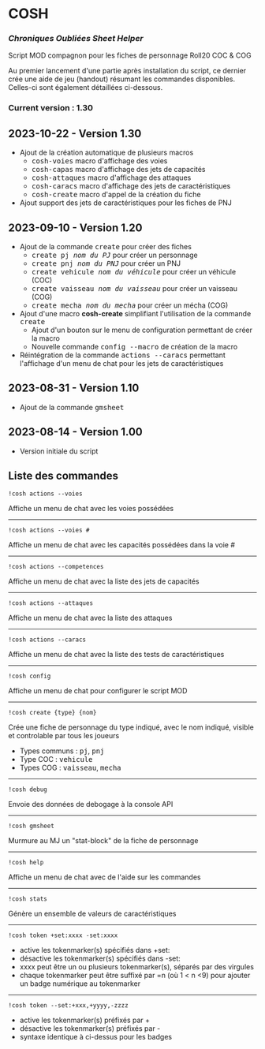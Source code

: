 # COSH 

### _Chroniques Oubliées Sheet Helper_

Script MOD compagnon pour les fiches de personnage Roll20 COC & COG

Au premier lancement d'une partie après installation du script, ce dernier crée une aide de jeu (handout) résumant les commandes disponibles. Celles-ci sont également détaillées ci-dessous.


### Current version : 1.30

## 2023-10-22 - Version 1.30

- Ajout de la création automatique de plusieurs macros
  - <kbd>cosh-voies</kbd>       macro d'affichage des voies
  - <kbd>cosh-capas</kbd>       macro d'affichage des jets de capacités
  - <kbd>cosh-attaques</kbd>    macro d'affichage des attaques
  - <kbd>cosh-caracs</kbd>      macro d'affichage des jets de caractéristiques
  - <kbd>cosh-create</kbd>      macro d'appel de la création du fiche
- Ajout support des jets de caractéristiques pour les fiches de PNJ

## 2023-09-10 - Version 1.20

- Ajout de la commande <kbd>create</kbd> pour créer des fiches
  - <kbd>create pj _nom du PJ_</kbd> pour créer un personnage
  - <kbd>create pnj _nom du PNJ_</kbd> pour créer un PNJ
  - <kbd>create vehicule _nom du véhicule_</kbd> pour créer un véhicule (COC)
  - <kbd>create vaisseau _nom du vaisseau_</kbd> pour créer un vaisseau (COG)
  - <kbd>create mecha _nom du mecha_</kbd> pour créer un mécha (COG)
- Ajout d'une macro **cosh-create** simplifiant l'utilisation de la commande <kbd>create</kbd>
  - Ajout d'un bouton sur le menu de configuration permettant de créer la macro
  - Nouvelle commande <kbd>config --macro</kbd> de création de la macro
- Réintégration de la commande <kbd>actions --caracs</kbd> permettant l'affichage d'un menu de chat pour les jets de caractéristiques

## 2023-08-31 - Version 1.10

- Ajout de la commande <kbd>gmsheet</kbd>

## 2023-08-14 - Version 1.00

- Version initiale du script

## Liste des commandes

    !cosh actions --voies

Affiche un menu de chat avec les voies possédées

---

    !cosh actions --voies #

Affiche un menu de chat avec les capacités possédées dans la voie #

---

    !cosh actions --competences

Affiche un menu de chat avec la liste des jets de capacités

---

    !cosh actions --attaques

Affiche un menu de chat avec la liste des attaques

---

    !cosh actions --caracs

Affiche un menu de chat avec la liste des tests de caractéristiques

---

    !cosh config

Affiche un menu de chat pour configurer le script MOD

---

    !cosh create {type} {nom}

Crée une fiche de personnage du type indiqué, avec le nom indiqué, visible et controlable par tous les joueurs
- Types communs : <kbd>pj</kbd>, <kbd>pnj</kbd>
- Type COC : <kbd>vehicule</kbd>
- Types COG : <kbd>vaisseau</kbd>, <kbd>mecha</kbd>

---

    !cosh debug

Envoie des données de debogage à la console API

---

    !cosh gmsheet

Murmure au MJ un "stat-block" de la fiche de personnage

---

    !cosh help

Affiche un menu de chat avec de l'aide sur les commandes

---

    !cosh stats

Génère un ensemble de valeurs de caractéristiques

---

    !cosh token +set:xxxx -set:xxxx

- active les tokenmarker(s) spécifiés dans +set:
- désactive les tokenmarker(s) spécifiés dans -set:
- xxxx peut être un ou plusieurs tokenmarker(s), séparés par des virgules
- chaque tokenmarker peut être suffixé par =n (où 1 < n <9) pour ajouter un badge numérique au tokenmarker

---

    !cosh token --set:+xxx,+yyyy,-zzzz

- active les tokenmarker(s) préfixés par +
- désactive les tokenmarker(s) préfixés par -
- syntaxe identique à ci-dessus pour les badges